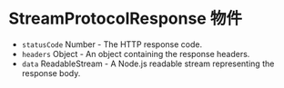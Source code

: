 # StreamProtocolResponse 物件

* `statusCode` Number - The HTTP response code.
* `headers` Object - An object containing the response headers.
* `data` ReadableStream - A Node.js readable stream representing the response body.